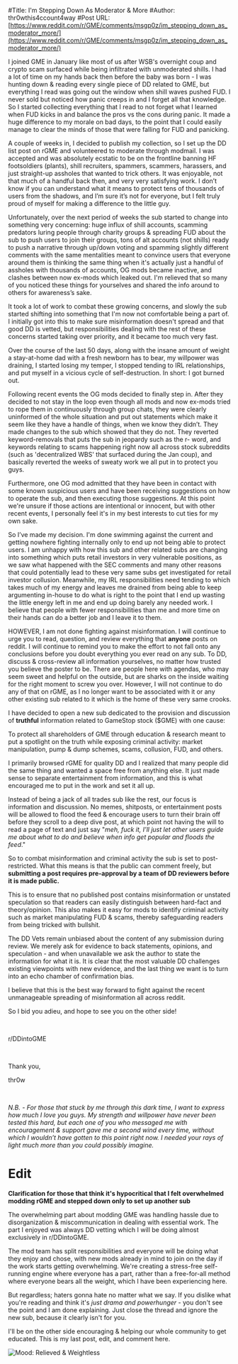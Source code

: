 #Title: I'm Stepping Down As Moderator & More
#Author: thr0wthis4ccount4way
#Post URL: [https://www.reddit.com/r/GME/comments/msgp0z/im_stepping_down_as_moderator_more/](https://www.reddit.com/r/GME/comments/msgp0z/im_stepping_down_as_moderator_more/)


I joined GME in January like most of us after WSB's overnight coup and crypto scam surfaced while being infiltrated with unmoderated shills. I had a lot of time on my hands back then before the baby was born - I was hunting down & reading every single piece of DD related to GME, but everything I read was going out the window when shill waves pushed FUD. I never sold but noticed how panic creeps in and I forget all that knowledge. So I started collecting everything that I read to not forget what I learned when FUD kicks in and balance the pros vs the cons during panic. It made a huge difference to my morale on bad days, to the point that I could easily manage to clear the minds of those that were falling for FUD and panicking.

A couple of weeks in, I decided to publish my collection, so I set up the DD list post on rGME and volunteered to moderate through modmail. I was accepted and was absolutely ecstatic to be on the frontline banning HF footsoldiers (plants), shill recruiters, spammers, scammers, harassers, and just straight-up assholes that wanted to trick others. It was enjoyable, not that much of a handful back then, and very very satisfying work. I don’t know if you can understand what it means to protect tens of thousands of users from the shadows, and I’m sure it’s not for everyone, but I felt truly proud of myself for making a difference to the little guy.

Unfortunately, over the next period of weeks the sub started to change into something very concerning: huge influx of shill accounts, scamming predators luring people through charity groups & spreading FUD about the sub to push users to join their groups, tons of alt accounts (not shills) ready to push a narrative through up/down voting and spamming slightly different comments with the same mentalities meant to convince users that everyone around them is thinking the same thing when it's actually just a handful of assholes with thousands of accounts, OG mods became inactive, and clashes between now ex-mods which leaked out. I'm relieved that so many of you noticed these things for yourselves and shared the info around to others for awareness’s sake.

It took a lot of work to combat these growing concerns, and slowly the sub started shifting into something that I'm now not comfortable being a part of. I initially got into this to make sure misinformation doesn't spread and that good DD is vetted, but responsibilities dealing with the rest of these concerns started taking over priority, and it became too much very fast.

Over the course of the last 50 days, along with the insane amount of weight a stay-at-home dad with a fresh newborn has to bear, my willpower was draining, I started losing my temper, I stopped tending to IRL relationships, and put myself in a vicious cycle of self-destruction. In short: I got burned out.

Following recent events the OG mods decided to finally step in. After they decided to not stay in the loop even though all mods and now ex-mods tried to rope them in continuously through group chats, they were clearly uninformed of the whole situation and put out statements which make it seem like they have a handle of things, when we know they didn’t.  They made changes to the sub which showed that they do not. They reverted keyword-removals that puts the sub in jeopardy such as the r- word, and keywords relating to scams happening right now all across stock subreddits (such as 'decentralized WBS' that surfaced during the Jan coup), and basically reverted the weeks of sweaty work we all put in to protect you guys.

Furthermore, one OG mod admitted that they have been in contact with some known suspicious users and have been receiving suggestions on how to operate the sub, and then executing those suggestions. At this point we're unsure if those actions are intentional or innocent, but with other recent events, I personally feel it's in my best interests to cut ties for my own sake.

So I’ve made my decision. I'm done swimming against the current and getting nowhere fighting internally only to end up not being able to protect users. I am unhappy with how this sub and other related subs are changing into something which puts retail investors in very vulnerable positions, as we saw what happened with the SEC comments and many other reasons that could potentially lead to these very same subs get investigated for retail investor collusion. Meanwhile, my IRL responsibilities need tending to which takes much of my energy and leaves me drained from being able to keep argumenting in-house to do what is right to the point that I end up wasting the little energy left in me and end up doing barely any needed work. I believe that people with fewer responsibilities than me and more time on their hands can do a better job and I leave it to them.

HOWEVER, I am not done fighting against misinformation. I will continue to urge you to read, question, and review everything that **anyone** posts on reddit. I will continue to remind you to make the effort to not fall onto any conclusions before you doubt everything you ever read on any sub. To DD, discuss & cross-review all information yourselves, no matter how trusted you believe the poster to be. There are people here with agendas, who may seem sweet and helpful on the outside, but are sharks on the inside waiting for the right moment to screw you over. However, I will not continue to do any of that on rGME, as I no longer want to be associated with it or any other existing sub related to it which is the home of these very same crooks.

I have decided to open a new sub dedicated to the provision and discussion of **truthful** information related to GameStop stock ($GME) with one cause:

To protect all shareholders of GME through education & research meant to put a spotlight on the truth while exposing criminal activity: market manipulation, pump & dump schemes, scams, collusion, FUD, and others.

I primarily browsed rGME for quality DD and I realized that many people did the same thing and wanted a space free from anything else. It just made sense to separate entertainment from information, and this is what encouraged me to put in the work and set it all up.

Instead of being a jack of all trades sub like the rest, our focus is information and discussion. No memes, shitposts, or entertainment posts will be allowed to flood the feed & encourage users to turn their brain off before they scroll to a deep dive post, at which point not having the will to read a page of text and just say "*meh, fuck it, I’ll just let other users guide me about what to do and believe when info get popular and floods the feed*."

So to combat misinformation and criminal activity the sub is set to post-restricted. What this means is that the public can comment freely, but **submitting a post requires pre-approval by a team of DD reviewers before it is made public.**

This is to ensure that no published post contains misinformation or unstated speculation so that readers can easily distinguish between hard-fact and theory/opinion. This also makes it easy for mods to identify criminal activity such as market manipulating FUD & scams, thereby safeguarding readers from being tricked with bullshit.

The DD Vets remain unbiased about the content of any submission during review. We merely ask for evidence to back statements, opinions, and speculation - and when unavailable we ask the author to state the information for what it is. It is clear that the most valuable DD challenges existing viewpoints with new evidence, and the last thing we want is to turn into an echo chamber of confirmation bias.

I believe that this is the best way forward to fight against the recent unmanageable spreading of misinformation all across reddit.

So I bid you adieu, and hope to see you on the other side!

&#x200B;

r/DDintoGME

&#x200B;

Thank you,

thr0w

&#x200B;

*N.B. - For those that stuck by me through this dark time, I want to express how much I love you guys. My strength and willpower have never been tested this hard, but each one of you who messaged me with encouragement & support gave me a second wind every time, without which I wouldn’t have gotten to this point right now. I needed your rays of light much more than you could possibly imagine.*

# Edit

**Clarification for those that think it's hypocritical that I felt overwhelmed modding rGME and stepped down only to set up another sub**

The overwhelming part about modding GME was handling hassle due to disorganization & miscommunication in dealing with essential work. The part I enjoyed was always DD vetting which I will be doing almost exclusively in r/DDintoGME.

The mod team has split responsibilities and everyone will be doing what they enjoy and chose, with new mods already in mind to join on the day if the work starts getting overwhelming. We're creating a stress-free self-running engine where everyone has a part, rather than a free-for-all method where everyone bears all the weight, which I have been experiencing here.

But regardless; haters gonna hate no matter what we say. If you dislike what you're reading and think it's *just drama and powerhunger* \- you don't see the point and I am done explaining. Just close the thread and ignore the new sub, because it clearly isn't for you.

I'll be on the other side encouraging & helping our whole community to get educated. This is my last post, edit, and comment here.

![Mood: Relieved & Weightless](https://i.redd.it/a7snzzq95rt61.gif)